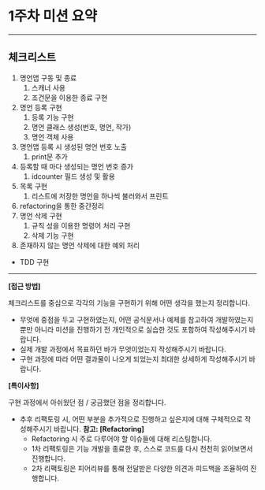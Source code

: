 # 1주차 미션 요약

----

## 체크리스트
1. 명언앱 구동 및 종료
   1. 스캐너 사용
   2. 조건문을 이용한 종료 구현
2. 명언 등록 구현
   1. 등록 기능 구현
   2. 명언 클래스 생성(번호, 명언, 작가)
   3. 명언 객체 사용
3. 명언앱 등록 시 생성된 명언 번호 노출
   1. print문 추가
4. 등록할 때 마다 생성되는 명언 번호 증가
    1. idcounter 필드 생성 및 활용
5. 목록 구현
   1. 리스트에 저장한 명언을 하나씩 불러와서 프린트
6. refactoring을 통한 중간정리
7. 명언 삭제 구현
   1. 규칙 성을 이용한 명령어 처리 구현
   2. 삭제 기능 구현
8. 존재하지 않는 명언 삭제에 대한 예외 처리
* TDD 구현





---

**[접근 방법]**

체크리스트를 중심으로 각각의 기능을 구현하기 위해 어떤 생각을 했는지 정리합니다.

- 무엇에 중점을 두고 구현하였는지, 어떤 공식문서나 예제를 참고하여 개발하였는지 뿐만 아니라 미션을 진행하기 전 개인적으로 실습한 것도 포함하여 작성해주시기 바랍니다.
- 실제 개발 과정에서 목표하던 바가 무엇이었는지 작성해주시기 바랍니다.
- 구현 과정에 따라 어떤 결과물이 나오게 되었는지 최대한 상세하게 작성해주시기 바랍니다.

**[특이사항]**

구현 과정에서 아쉬웠던 점 / 궁금했던 점을 정리합니다.

- 추후 리팩토링 시, 어떤 부분을 추가적으로 진행하고 싶은지에 대해 구체적으로 작성해주시기 바랍니다.
  **참고: [Refactoring]**
    - Refactoring 시 주로 다루어야 할 이슈들에 대해 리스팅합니다.
    - 1차 리팩토링은 기능 개발을 종료한 후, 스스로 코드를 다시 천천히 읽어보면서 진행합니다.
    - 2차 리팩토링은 피어리뷰를 통해 전달받은 다양한 의견과 피드백을 조율하여 진행합니다.